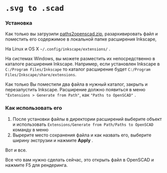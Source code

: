 # `.svg to .scad`

### Установка

Как только вы загрузили [paths2openscad.zip](https://github.com/l0b0/paths2openscad), разархивировать файл и поместить его содержимое в локальной папке расширения Inkscape,

На Linux и OS X   `~/.config/inkscape/extensions/` . 

На системах Windows, вы можете разместить их непосредственно в каталоге расширения Inkscape. Например, если установлен Inkscape в `C:/Program Files/Inkscape` то каталог расширение будет `C:/Program Files/Inkscape/share/extensions`.

Как только Вы поместили два файла в нужный каталог, закрыть и перезапустить Inkscape. Расширение должно появиться в меню `"Extensions > Generate from Path"`, как `"Paths to OpenSCAD"` .



### Как использовать его

1. После установки  файлы в директории расширений выберите объект и использовать `Extensions/Generate from Path/Paths to OpenSCAD` команду в меню
2. Вырерите место сохранения файла и как назвать его, выберите ширину экструзии и нажмите **Apply** . 


Вот и все.

Все что вам нужно сделать сейчас, это открыть файл в OpenSCAD и нажмите F5 для рендеринга.
